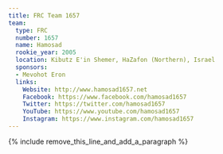 ```yaml
---
title: FRC Team 1657
team:
  type: FRC
  number: 1657
  name: Hamosad
  rookie_year: 2005
  location: Kibutz E'in Shemer, HaZafon (Northern), Israel
  sponsors:
  - Mevohot Eron
  links:
    Website: http://www.hamosad1657.net
    Facebook: https://www.facebook.com/hamosad1657
    Twitter: https://twitter.com/hamosad1657
    YouTube: https://www.youtube.com/hamosad1657
    Instagram: https://www.instagram.com/hamosad1657
---
```


{% include remove_this_line_and_add_a_paragraph %}